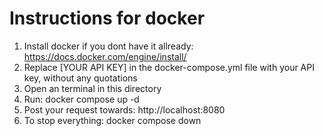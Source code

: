 # Instructions for docker
1. Install docker if you dont have it allready: https://docs.docker.com/engine/install/
2. Replace [YOUR API KEY] in the docker-compose.yml file with your API key, without any quotations 
3. Open an terminal in this directory
4. Run: docker compose up -d
5. Post your request towards: http://localhost:8080
6. To stop everything: docker compose down

